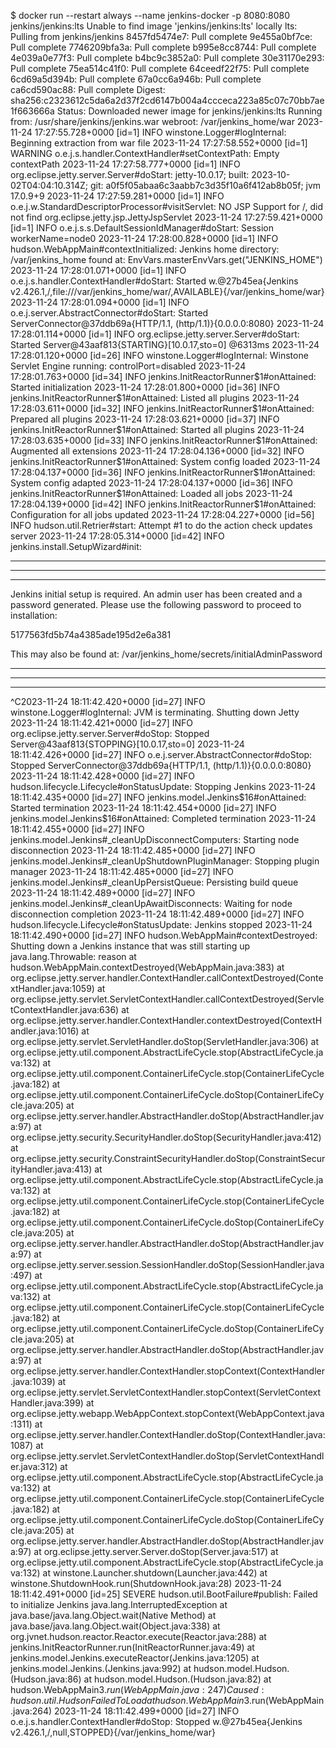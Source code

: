 $ docker run --restart always --name jenkins-docker -p 8080:8080 jenkins/jenkins:lts
Unable to find image 'jenkins/jenkins:lts' locally
lts: Pulling from jenkins/jenkins
8457fd5474e7: Pull complete 
9e455a0bf7ce: Pull complete 
7746209bfa3a: Pull complete 
b995e8cc8744: Pull complete 
4e039a0e77f3: Pull complete 
b4bc9c3852a0: Pull complete 
30e31170e293: Pull complete 
75ea514c41f0: Pull complete 
64ceedf22f75: Pull complete 
6cd69a5d394b: Pull complete 
67a0cc6a946b: Pull complete 
ca6cd590ac88: Pull complete 
Digest: sha256:c2323612c5da6a2d37f2cd6147b004a4ccceca223a85c07c70bb7ae1f663666a
Status: Downloaded newer image for jenkins/jenkins:lts
Running from: /usr/share/jenkins/jenkins.war
webroot: /var/jenkins_home/war
2023-11-24 17:27:55.728+0000 [id=1]     INFO    winstone.Logger#logInternal: Beginning extraction from war file
2023-11-24 17:27:58.552+0000 [id=1]     WARNING o.e.j.s.handler.ContextHandler#setContextPath: Empty contextPath
2023-11-24 17:27:58.777+0000 [id=1]     INFO    org.eclipse.jetty.server.Server#doStart: jetty-10.0.17; built: 2023-10-02T04:04:10.314Z; git: a0f5f05abaa6c3aabb7c3d35f10a6f412ab8b05f; jvm 17.0.9+9
2023-11-24 17:27:59.281+0000 [id=1]     INFO    o.e.j.w.StandardDescriptorProcessor#visitServlet: NO JSP Support for /, did not find org.eclipse.jetty.jsp.JettyJspServlet
2023-11-24 17:27:59.421+0000 [id=1]     INFO    o.e.j.s.s.DefaultSessionIdManager#doStart: Session workerName=node0
2023-11-24 17:28:00.828+0000 [id=1]     INFO    hudson.WebAppMain#contextInitialized: Jenkins home directory: /var/jenkins_home found at: EnvVars.masterEnvVars.get("JENKINS_HOME")
2023-11-24 17:28:01.071+0000 [id=1]     INFO    o.e.j.s.handler.ContextHandler#doStart: Started w.@27b45ea{Jenkins v2.426.1,/,file:///var/jenkins_home/war/,AVAILABLE}{/var/jenkins_home/war}
2023-11-24 17:28:01.094+0000 [id=1]     INFO    o.e.j.server.AbstractConnector#doStart: Started ServerConnector@37ddb69a{HTTP/1.1, (http/1.1)}{0.0.0.0:8080}
2023-11-24 17:28:01.114+0000 [id=1]     INFO    org.eclipse.jetty.server.Server#doStart: Started Server@43aaf813{STARTING}[10.0.17,sto=0] @6313ms
2023-11-24 17:28:01.120+0000 [id=26]    INFO    winstone.Logger#logInternal: Winstone Servlet Engine running: controlPort=disabled
2023-11-24 17:28:01.763+0000 [id=34]    INFO    jenkins.InitReactorRunner$1#onAttained: Started initialization
2023-11-24 17:28:01.800+0000 [id=36]    INFO    jenkins.InitReactorRunner$1#onAttained: Listed all plugins
2023-11-24 17:28:03.611+0000 [id=32]    INFO    jenkins.InitReactorRunner$1#onAttained: Prepared all plugins
2023-11-24 17:28:03.621+0000 [id=37]    INFO    jenkins.InitReactorRunner$1#onAttained: Started all plugins
2023-11-24 17:28:03.635+0000 [id=33]    INFO    jenkins.InitReactorRunner$1#onAttained: Augmented all extensions
2023-11-24 17:28:04.136+0000 [id=32]    INFO    jenkins.InitReactorRunner$1#onAttained: System config loaded
2023-11-24 17:28:04.137+0000 [id=36]    INFO    jenkins.InitReactorRunner$1#onAttained: System config adapted
2023-11-24 17:28:04.137+0000 [id=36]    INFO    jenkins.InitReactorRunner$1#onAttained: Loaded all jobs
2023-11-24 17:28:04.139+0000 [id=42]    INFO    jenkins.InitReactorRunner$1#onAttained: Configuration for all jobs updated
2023-11-24 17:28:04.227+0000 [id=56]    INFO    hudson.util.Retrier#start: Attempt #1 to do the action check updates server
2023-11-24 17:28:05.314+0000 [id=42]    INFO    jenkins.install.SetupWizard#init: 

*************************************************************
*************************************************************
*************************************************************

Jenkins initial setup is required. An admin user has been created and a password generated.
Please use the following password to proceed to installation:

5177563fd5b74a4385ade195d2e6a381

This may also be found at: /var/jenkins_home/secrets/initialAdminPassword

*************************************************************
*************************************************************
*************************************************************

^C2023-11-24 18:11:42.420+0000 [id=27]  INFO    winstone.Logger#logInternal: JVM is terminating. Shutting down Jetty
2023-11-24 18:11:42.421+0000 [id=27]    INFO    org.eclipse.jetty.server.Server#doStop: Stopped Server@43aaf813{STOPPING}[10.0.17,sto=0]
2023-11-24 18:11:42.426+0000 [id=27]    INFO    o.e.j.server.AbstractConnector#doStop: Stopped ServerConnector@37ddb69a{HTTP/1.1, (http/1.1)}{0.0.0.0:8080}
2023-11-24 18:11:42.428+0000 [id=27]    INFO    hudson.lifecycle.Lifecycle#onStatusUpdate: Stopping Jenkins
2023-11-24 18:11:42.435+0000 [id=27]    INFO    jenkins.model.Jenkins$16#onAttained: Started termination
2023-11-24 18:11:42.454+0000 [id=27]    INFO    jenkins.model.Jenkins$16#onAttained: Completed termination
2023-11-24 18:11:42.455+0000 [id=27]    INFO    jenkins.model.Jenkins#_cleanUpDisconnectComputers: Starting node disconnection
2023-11-24 18:11:42.485+0000 [id=27]    INFO    jenkins.model.Jenkins#_cleanUpShutdownPluginManager: Stopping plugin manager
2023-11-24 18:11:42.485+0000 [id=27]    INFO    jenkins.model.Jenkins#_cleanUpPersistQueue: Persisting build queue
2023-11-24 18:11:42.489+0000 [id=27]    INFO    jenkins.model.Jenkins#_cleanUpAwaitDisconnects: Waiting for node disconnection completion
2023-11-24 18:11:42.489+0000 [id=27]    INFO    hudson.lifecycle.Lifecycle#onStatusUpdate: Jenkins stopped
2023-11-24 18:11:42.490+0000 [id=27]    INFO    hudson.WebAppMain#contextDestroyed: Shutting down a Jenkins instance that was still starting up
java.lang.Throwable: reason
        at hudson.WebAppMain.contextDestroyed(WebAppMain.java:383)
        at org.eclipse.jetty.server.handler.ContextHandler.callContextDestroyed(ContextHandler.java:1059)
        at org.eclipse.jetty.servlet.ServletContextHandler.callContextDestroyed(ServletContextHandler.java:636)
        at org.eclipse.jetty.server.handler.ContextHandler.contextDestroyed(ContextHandler.java:1016)
        at org.eclipse.jetty.servlet.ServletHandler.doStop(ServletHandler.java:306)
        at org.eclipse.jetty.util.component.AbstractLifeCycle.stop(AbstractLifeCycle.java:132)
        at org.eclipse.jetty.util.component.ContainerLifeCycle.stop(ContainerLifeCycle.java:182)
        at org.eclipse.jetty.util.component.ContainerLifeCycle.doStop(ContainerLifeCycle.java:205)
        at org.eclipse.jetty.server.handler.AbstractHandler.doStop(AbstractHandler.java:97)
        at org.eclipse.jetty.security.SecurityHandler.doStop(SecurityHandler.java:412)
        at org.eclipse.jetty.security.ConstraintSecurityHandler.doStop(ConstraintSecurityHandler.java:413)
        at org.eclipse.jetty.util.component.AbstractLifeCycle.stop(AbstractLifeCycle.java:132)
        at org.eclipse.jetty.util.component.ContainerLifeCycle.stop(ContainerLifeCycle.java:182)
        at org.eclipse.jetty.util.component.ContainerLifeCycle.doStop(ContainerLifeCycle.java:205)
        at org.eclipse.jetty.server.handler.AbstractHandler.doStop(AbstractHandler.java:97)
        at org.eclipse.jetty.server.session.SessionHandler.doStop(SessionHandler.java:497)
        at org.eclipse.jetty.util.component.AbstractLifeCycle.stop(AbstractLifeCycle.java:132)
        at org.eclipse.jetty.util.component.ContainerLifeCycle.stop(ContainerLifeCycle.java:182)
        at org.eclipse.jetty.util.component.ContainerLifeCycle.doStop(ContainerLifeCycle.java:205)
        at org.eclipse.jetty.server.handler.AbstractHandler.doStop(AbstractHandler.java:97)
        at org.eclipse.jetty.server.handler.ContextHandler.stopContext(ContextHandler.java:1039)
        at org.eclipse.jetty.servlet.ServletContextHandler.stopContext(ServletContextHandler.java:399)
        at org.eclipse.jetty.webapp.WebAppContext.stopContext(WebAppContext.java:1311)
        at org.eclipse.jetty.server.handler.ContextHandler.doStop(ContextHandler.java:1087)
        at org.eclipse.jetty.servlet.ServletContextHandler.doStop(ServletContextHandler.java:312)
        at org.eclipse.jetty.util.component.AbstractLifeCycle.stop(AbstractLifeCycle.java:132)
        at org.eclipse.jetty.util.component.ContainerLifeCycle.stop(ContainerLifeCycle.java:182)
        at org.eclipse.jetty.util.component.ContainerLifeCycle.doStop(ContainerLifeCycle.java:205)
        at org.eclipse.jetty.server.handler.AbstractHandler.doStop(AbstractHandler.java:97)
        at org.eclipse.jetty.server.Server.doStop(Server.java:517)
        at org.eclipse.jetty.util.component.AbstractLifeCycle.stop(AbstractLifeCycle.java:132)
        at winstone.Launcher.shutdown(Launcher.java:442)
        at winstone.ShutdownHook.run(ShutdownHook.java:28)
2023-11-24 18:11:42.491+0000 [id=25]    SEVERE  hudson.util.BootFailure#publish: Failed to initialize Jenkins
java.lang.InterruptedException
        at java.base/java.lang.Object.wait(Native Method)
        at java.base/java.lang.Object.wait(Object.java:338)
        at org.jvnet.hudson.reactor.Reactor.execute(Reactor.java:288)
        at jenkins.InitReactorRunner.run(InitReactorRunner.java:49)
        at jenkins.model.Jenkins.executeReactor(Jenkins.java:1205)
        at jenkins.model.Jenkins.<init>(Jenkins.java:992)
        at hudson.model.Hudson.<init>(Hudson.java:86)
        at hudson.model.Hudson.<init>(Hudson.java:82)
        at hudson.WebAppMain$3.run(WebAppMain.java:247)
Caused: hudson.util.HudsonFailedToLoad
        at hudson.WebAppMain$3.run(WebAppMain.java:264)
2023-11-24 18:11:42.499+0000 [id=27]    INFO    o.e.j.s.handler.ContextHandler#doStop: Stopped w.@27b45ea{Jenkins v2.426.1,/,null,STOPPED}{/var/jenkins_home/war}